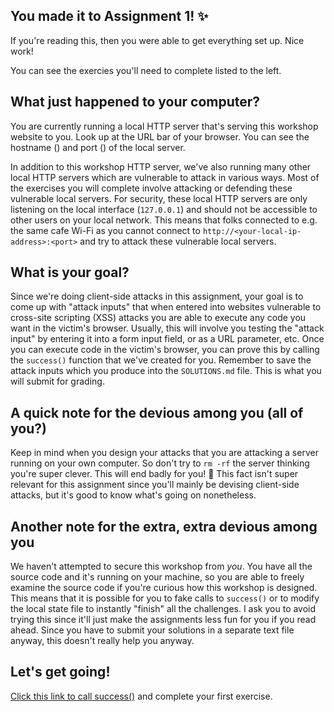 ## You made it to Assignment 1! ✨

If you're reading this, then you were able to get everything set up. Nice work!

You can see the exercies you'll need to complete listed to the left.

## What just happened to your computer?

You are currently running a local HTTP server that's serving this workshop website to you. Look up at the URL bar of your browser. You can see the hostname (<script>document.write(window.location.hostname)</script>) and port (<script>document.write(window.location.port)</script>) of the local server.

In addition to this workshop HTTP server, we've also running many other local HTTP servers which are vulnerable to attack in various ways. Most of the exercises you will complete involve attacking or defending these vulnerable local servers. For security, these local HTTP servers are only listening on the local interface (`127.0.0.1`) and should not be accessible to other users on your local network. This means that folks connected to e.g. the same cafe Wi-Fi as you cannot connect to `http://<your-local-ip-address>:<port>` and try to attack these vulnerable local servers.

## What is your goal?

Since we're doing client-side attacks in this assignment, your goal is to come up with "attack inputs" that when entered into websites vulnerable to cross-site scripting (XSS) attacks you are able to execute any code you want in the victim's browser. Usually, this will involve you testing the "attack input" by entering it into a form input field, or as a URL parameter, etc. Once you can execute code in the victim's browser, you can prove this by calling the `success()` function that we've created for you. Remember to save the attack inputs which you produce into the `SOLUTIONS.md` file. This is what you will submit for grading.

## A quick note for the devious among you (all of you?)

Keep in mind when you design your attacks that you are attacking a server running on your own computer. So don't try to `rm -rf` the server thinking you're super clever. This will end badly for you! 🤣 This fact isn't super relevant for this assignment since you'll mainly be devising client-side attacks, but it's good to know what's going on nonetheless.

## Another note for the extra, extra devious among you

We haven't attempted to secure this workshop from *you*. You have all the source code and it's running on your machine, so you are able to freely examine the source code if you're curious how this workshop is designed. This means that it is possible for you to fake calls to `success()` or to modify the local state file to instantly "finish" all the challenges. I ask you to avoid trying this since it'll just make the assignments less fun for you if you read ahead. Since you have to submit your solutions in a separate text file anyway, this doesn't really help you anyway.

## Let's get going!

<a href='#' onclick="window.postMessage('success', '*')">Click this link to call success()</a> and complete your first exercise.

